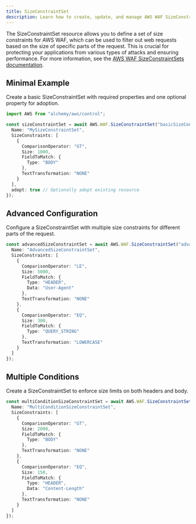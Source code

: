 ```yaml
---
title: SizeConstraintSet
description: Learn how to create, update, and manage AWS WAF SizeConstraintSets using Alchemy Cloud Control.
---
```


The SizeConstraintSet resource allows you to define a set of size constraints for AWS WAF, which can be used to filter out web requests based on the size of specific parts of the request. This is crucial for protecting your applications from various types of attacks and ensuring performance. For more information, see the [AWS WAF SizeConstraintSets documentation](https://docs.aws.amazon.com/waf/latest/userguide/).

## Minimal Example

Create a basic SizeConstraintSet with required properties and one optional property for adoption.

```ts
import AWS from "alchemy/aws/control";

const sizeConstraintSet = await AWS.WAF.SizeConstraintSet("basicSizeConstraintSet", {
  Name: "MySizeConstraintSet",
  SizeConstraints: [
    {
      ComparisonOperator: "GT",
      Size: 1000,
      FieldToMatch: {
        Type: "BODY"
      },
      TextTransformation: "NONE"
    }
  ],
  adopt: true // Optionally adopt existing resource
});
```

## Advanced Configuration

Configure a SizeConstraintSet with multiple size constraints for different parts of the request.

```ts
const advancedSizeConstraintSet = await AWS.WAF.SizeConstraintSet("advancedSizeConstraintSet", {
  Name: "AdvancedSizeConstraintSet",
  SizeConstraints: [
    {
      ComparisonOperator: "LE",
      Size: 5000,
      FieldToMatch: {
        Type: "HEADER",
        Data: "User-Agent"
      },
      TextTransformation: "NONE"
    },
    {
      ComparisonOperator: "EQ",
      Size: 300,
      FieldToMatch: {
        Type: "QUERY_STRING"
      },
      TextTransformation: "LOWERCASE"
    }
  ]
});
```

## Multiple Conditions

Create a SizeConstraintSet to enforce size limits on both headers and body.

```ts
const multiConditionSizeConstraintSet = await AWS.WAF.SizeConstraintSet("multiConditionSizeConstraintSet", {
  Name: "MultiConditionSizeConstraintSet",
  SizeConstraints: [
    {
      ComparisonOperator: "GT",
      Size: 2000,
      FieldToMatch: {
        Type: "BODY"
      },
      TextTransformation: "NONE"
    },
    {
      ComparisonOperator: "EQ",
      Size: 150,
      FieldToMatch: {
        Type: "HEADER",
        Data: "Content-Length"
      },
      TextTransformation: "NONE"
    }
  ]
});
```